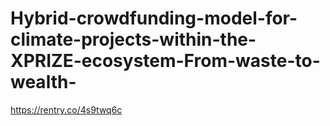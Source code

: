 # Hybrid-crowdfunding-model-for-climate-projects-within-the-XPRIZE-ecosystem-From-waste-to-wealth-
https://rentry.co/4s9twq6c
